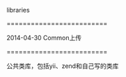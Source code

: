libraries

=========================

2014-04-30 Common上传

=========================

公共类库，包括yii、zend和自己写的类库
